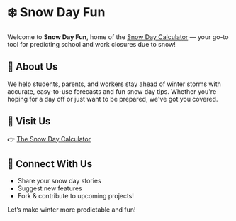 # ❄️ Snow Day Fun

Welcome to **Snow Day Fun**, home of the [Snow Day Calculator](https://thesnowdaycalculator.xyz) — your go-to tool for predicting school and work closures due to snow!

## 🧊 About Us

We help students, parents, and workers stay ahead of winter storms with accurate, easy-to-use forecasts and fun snow day tips. Whether you're hoping for a day off or just want to be prepared, we've got you covered.

## 🔗 Visit Us

👉 [The Snow Day Calculator](https://thesnowdaycalculator.xyz)

## 💬 Connect With Us

- Share your snow day stories
- Suggest new features
- Fork & contribute to upcoming projects!

Let’s make winter more predictable and fun!
